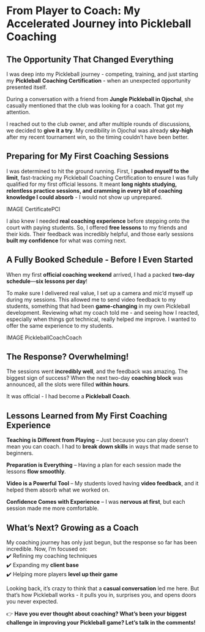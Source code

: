 # **From Player to Coach: My Accelerated Journey into Pickleball Coaching**

## **The Opportunity That Changed Everything**

I was deep into my Pickleball journey \- competing, training, and just starting my **Pickleball** **Coaching Certification** \- when an unexpected opportunity presented itself.

During a conversation with a friend from **Jungle Pickleball in Ojochal**, she casually mentioned that the club was looking for a coach. That got my attention.

I reached out to the club owner, and after multiple rounds of discussions, we decided to **give it a try**. My credibility in Ojochal was already **sky-high** after my recent tournament win, so the timing couldn’t have been better.

## **Preparing for My First Coaching Sessions**

I was determined to hit the ground running. First, I **pushed myself to the limit**, fast-tracking my Pickleball Coaching Certification to ensure I was fully qualified for my first official lessons. It meant **long nights studying, relentless practice sessions, and cramming in every bit of coaching knowledge I could absorb** \- I would not show up unprepared.

IMAGE CertificatePCI

I also knew I needed **real coaching experience** before stepping onto the court with paying students. So, I offered **free lessons** to my friends and their kids. Their feedback was incredibly helpful, and those early sessions **built my confidence** for what was coming next.

## **A Fully Booked Schedule \- Before I Even Started**

When my first **official coaching weekend** arrived, I had a packed **two-day schedule**—**six lessons per day**\!

To make sure I delivered real value, I set up a camera and mic’d myself up during my sessions. This allowed me to send video feedback to my students, something that had been **game-changing** in my own Pickleball development. Reviewing what my coach told me \- and seeing how I reacted, especially when things got technical, really helped me improve. I wanted to offer the same experience to my students.

IMAGE PickleballCoachCoach

## **The Response? Overwhelming\!**

The sessions went **incredibly well**, and the feedback was amazing. The biggest sign of success? When the next two-day **coaching block** was announced, all the slots were filled **within hours**.

It was official \- I had become a **Pickleball Coach**.

## **Lessons Learned from My First Coaching Experience**

**Teaching is Different from Playing** – Just because you can play doesn’t mean you can coach. I had to **break down skills** in ways that made sense to beginners.

**Preparation is Everything** – Having a plan for each session made the lessons **flow smoothly**.

**Video is a Powerful Tool** – My students loved having **video feedback**, and it helped them absorb what we worked on.

**Confidence Comes with Experience** – I was **nervous at first**, but each session made me more comfortable.

## **What’s Next? Growing as a Coach**

My coaching journey has only just begun, but the response so far has been incredible. Now, I’m focused on:  
 ✔️ Refining my coaching techniques  
 ✔️ Expanding my **client base**  
 ✔️ Helping more players **level up their game**

Looking back, it’s crazy to think that a **casual conversation** led me here. But that’s how Pickleball works \- it pulls you in, surprises you, and opens doors you never expected.

👉 **Have you ever thought about coaching? What’s been your biggest challenge in improving your Pickleball game? Let’s talk in the comments\!**

